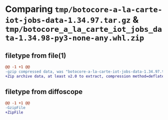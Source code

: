 # Comparing `tmp/botocore-a-la-carte-iot-jobs-data-1.34.97.tar.gz` & `tmp/botocore_a_la_carte_iot_jobs_data-1.34.98-py3-none-any.whl.zip`

## filetype from file(1)

```diff
@@ -1 +1 @@
-gzip compressed data, was "botocore-a-la-carte-iot-jobs-data-1.34.97.tar", last modified: Fri May  3 01:04:38 2024, max compression
+Zip archive data, at least v2.0 to extract, compression method=deflate
```

## filetype from diffoscope

```diff
@@ -1 +1 @@
-GzipFile
+ZipFile
```

